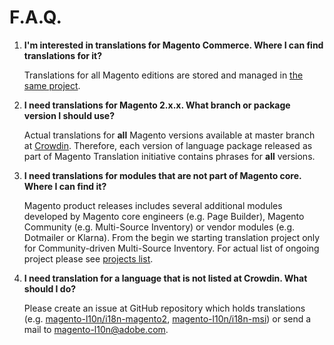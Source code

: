 # F.A.Q.

1. **I'm interested in translations for Magento Commerce. Where I can find translations for it?**
    
    Translations for all Magento editions are stored and managed in [the same project](https://crowdin.com/project/magento-2).
    
2. **I need translations for Magento 2.x.x. What branch or package version I should use?**

    Actual translations for **all** Magento versions available at master branch at [Crowdin](https://crowdin.com/project/magento-2). Therefore, each version of language package released as part of Magento Translation initiative contains phrases for **all** versions.
    
3. **I need translations for modules that are not part of Magento core. Where I can find it?**

    Magento product releases includes several additional modules developed by Magento core engineers (e.g. Page Builder), Magento Community (e.g. Multi-Source Inventory) or vendor modules (e.g. Dotmailer or Klarna). From the begin we starting translation project only for Community-driven Multi-Source Inventory. For actual list of ongoing project please see [projects list](PROJECTS.md#Translations).
    
4. **I need translation for a language that is not listed at Crowdin. What should I do?**
   
    Please create an issue at GitHub repository which holds translations (e.g. [magento-l10n/i18n-magento2](https://github.com/magento-l10n/i18n-magento2), [magento-l10n/i18n-msi](https://github.com/magento-l10n/i18n-msi)) or send a mail to magento-l10n@adobe.com.
    
